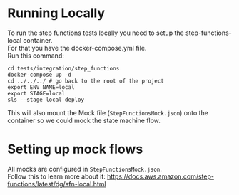 # Running Locally

To run the step functions tests locally you need to setup the step-functions-local container.<br>
For that you have the docker-compose.yml file.<br>
Run this command:

```shell
cd tests/integration/step_functions
docker-compose up -d
cd ../../../ # go back to the root of the project
export ENV_NAME=local
export STAGE=local
sls --stage local deploy
```

This will also mount the Mock file (`StepFunctionsMock.json`) onto the container so we could mock the state machine
flow.

# Setting up mock flows

All mocks are configured in `StepFunctionsMock.json`.<br>
Follow this to learn more about it: https://docs.aws.amazon.com/step-functions/latest/dg/sfn-local.html
